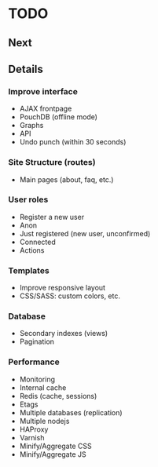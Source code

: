 # TODO

## Next

## Details
### Improve interface
* AJAX frontpage
* PouchDB (offline mode)
* Graphs
* API
* Undo punch (within 30 seconds)

### Site Structure (routes)
* Main pages (about, faq, etc.)

### User roles
* Register a new user
* Anon
* Just registered (new user, unconfirmed)
* Connected
* Actions

### Templates
* Improve responsive layout
* CSS/SASS: custom colors, etc.

### Database
* Secondary indexes (views)
* Pagination

### Performance
* Monitoring
* Internal cache
* Redis (cache, sessions)
* Etags
* Multiple databases (replication)
* Multiple nodejs
* HAProxy
* Varnish
* Minify/Aggregate CSS
* Minify/Aggregate JS
